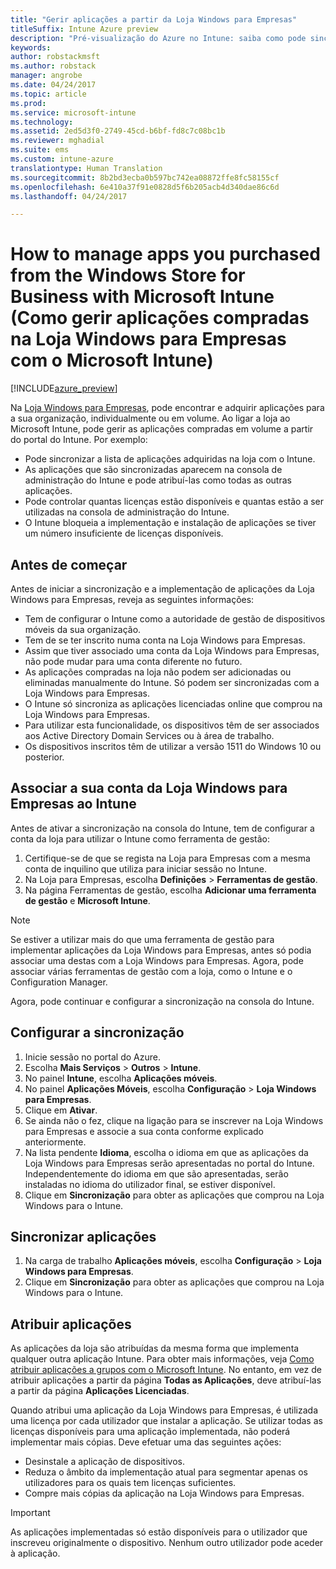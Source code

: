 ```yaml
---
title: "Gerir aplicações a partir da Loja Windows para Empresas"
titleSuffix: Intune Azure preview
description: "Pré-visualização do Azure no Intune: saiba como pode sincronizar aplicações no Intune a partir da Loja Windows para Empresas e, em seguida, atribuir e controlá-las."
keywords: 
author: robstackmsft
ms.author: robstack
manager: angrobe
ms.date: 04/24/2017
ms.topic: article
ms.prod: 
ms.service: microsoft-intune
ms.technology: 
ms.assetid: 2ed5d3f0-2749-45cd-b6bf-fd8c7c08bc1b
ms.reviewer: mghadial
ms.suite: ems
ms.custom: intune-azure
translationtype: Human Translation
ms.sourcegitcommit: 8b2bd3ecba0b597bc742ea08872ffe8fc58155cf
ms.openlocfilehash: 6e410a37f91e0828d5f6b205acb4d340dae86c6d
ms.lasthandoff: 04/24/2017

---
```


# <a name="how-to-manage-apps-you-purchased-from-the-windows-store-for-business-with-microsoft-intune"></a>How to manage apps you purchased from the Windows Store for Business with Microsoft Intune (Como gerir aplicações compradas na Loja Windows para Empresas com o Microsoft Intune)

[!INCLUDE[azure_preview](../includes/azure_preview.md)]


Na [Loja Windows para Empresas](https://www.microsoft.com/business-store), pode encontrar e adquirir aplicações para a sua organização, individualmente ou em volume. Ao ligar a loja ao Microsoft Intune, pode gerir as aplicações compradas em volume a partir do portal do Intune. Por exemplo:
* Pode sincronizar a lista de aplicações adquiridas na loja com o Intune.
* As aplicações que são sincronizadas aparecem na consola de administração do Intune e pode atribuí-las como todas as outras aplicações.
* Pode controlar quantas licenças estão disponíveis e quantas estão a ser utilizadas na consola de administração do Intune.
* O Intune bloqueia a implementação e instalação de aplicações se tiver um número insuficiente de licenças disponíveis.

## <a name="before-you-start"></a>Antes de começar
Antes de iniciar a sincronização e a implementação de aplicações da Loja Windows para Empresas, reveja as seguintes informações:
* Tem de configurar o Intune como a autoridade de gestão de dispositivos móveis da sua organização.
* Tem de se ter inscrito numa conta na Loja Windows para Empresas.
* Assim que tiver associado uma conta da Loja Windows para Empresas, não pode mudar para uma conta diferente no futuro.
* As aplicações compradas na loja não podem ser adicionadas ou eliminadas manualmente do Intune. Só podem ser sincronizadas com a Loja Windows para Empresas.
* O Intune só sincroniza as aplicações licenciadas online que comprou na Loja Windows para Empresas.
* Para utilizar esta funcionalidade, os dispositivos têm de ser associados aos Active Directory Domain Services ou à área de trabalho.
* Os dispositivos inscritos têm de utilizar a versão 1511 do Windows 10 ou posterior.

## <a name="associate-your-windows-store-for-business-account-with-intune"></a>Associar a sua conta da Loja Windows para Empresas ao Intune
Antes de ativar a sincronização na consola do Intune, tem de configurar a conta da loja para utilizar o Intune como ferramenta de gestão:
1. Certifique-se de que se regista na Loja para Empresas com a mesma conta de inquilino que utiliza para iniciar sessão no Intune.
2. Na Loja para Empresas, escolha **Definições** > **Ferramentas de gestão**.
3. Na página Ferramentas de gestão, escolha **Adicionar uma ferramenta de gestão** e **Microsoft Intune**.

> [!NOTE]
> Se estiver a utilizar mais do que uma ferramenta de gestão para implementar aplicações da Loja Windows para Empresas, antes só podia associar uma destas com a Loja Windows para Empresas. Agora, pode associar várias ferramentas de gestão com a loja, como o Intune e o Configuration Manager.

Agora, pode continuar e configurar a sincronização na consola do Intune.

## <a name="configure-synchronization"></a>Configurar a sincronização

1. Inicie sessão no portal do Azure.
2. Escolha **Mais Serviços** > **Outros** > **Intune**.
3. No painel **Intune**, escolha **Aplicações móveis**.
1. No painel **Aplicações Móveis**, escolha **Configuração** > **Loja Windows para Empresas**.
2. Clique em **Ativar**.
3. Se ainda não o fez, clique na ligação para se inscrever na Loja Windows para Empresas e associe a sua conta conforme explicado anteriormente.
5. Na lista pendente **Idioma**, escolha o idioma em que as aplicações da Loja Windows para Empresas serão apresentadas no portal do Intune. Independentemente do idioma em que são apresentadas, serão instaladas no idioma do utilizador final, se estiver disponível.
6. Clique em **Sincronização** para obter as aplicações que comprou na Loja Windows para o Intune.

## <a name="synchronize-apps"></a>Sincronizar aplicações

1. Na carga de trabalho **Aplicações móveis**, escolha **Configuração** > **Loja Windows para Empresas**.
2. Clique em **Sincronização** para obter as aplicações que comprou na Loja Windows para o Intune.

## <a name="assign-apps"></a>Atribuir aplicações

As aplicações da loja são atribuídas da mesma forma que implementa qualquer outra aplicação Intune. Para obter mais informações, veja [Como atribuir aplicações a grupos com o Microsoft Intune](deploy-apps.md). No entanto, em vez de atribuir aplicações a partir da página **Todas as Aplicações**, deve atribuí-las a partir da página **Aplicações Licenciadas**.

Quando atribui uma aplicação da Loja Windows para Empresas, é utilizada uma licença por cada utilizador que instalar a aplicação. Se utilizar todas as licenças disponíveis para uma aplicação implementada, não poderá implementar mais cópias. Deve efetuar uma das seguintes ações:
* Desinstale a aplicação de dispositivos.
* Reduza o âmbito da implementação atual para segmentar apenas os utilizadores para os quais tem licenças suficientes.
* Compre mais cópias da aplicação na Loja Windows para Empresas.

> [!Important]
> As aplicações implementadas só estão disponíveis para o utilizador que inscreveu originalmente o dispositivo. Nenhum outro utilizador pode aceder à aplicação.

